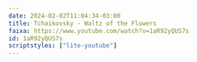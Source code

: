 ```yaml
---
date: 2024-02-02T11:04:34-03:00
title: Tchaikovsky - Waltz of the Flowers
faixa: https://www.youtube.com/watch?v=1aR92yQUS7s
id: 1aR92yQUS7s
scriptstyles: ["lite-youtube"]
---
```

